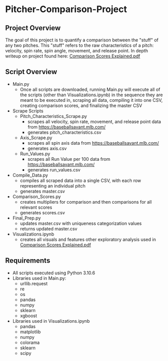 # Pitcher-Comparison-Project

## Project Overview
The goal of this project is to quantify a comparison between the "stuff" of any two pitches. This "stuff" refers to the raw characteristics of a pitch: velocity, spin rate, spin angle, movement, and release point. In depth writeup on project found here: [Comparison Scores Explained.pdf](https://github.com/jacklambert1/Pitcher-Comparison-Project/files/9382836/Comparison.Scores.Explained.pdf)

## Script Overview
- Main.py
  - Once all scripts are downloaded, running Main.py will execute all of the scripts (other than Visualizations.ipynb) in the sequence they are meant to be executed in, scraping all data, compiling it into one CSV, creating comparison scores, and finalizing the master CSV
- Scrape Scripts
  - Pitch_Characteristics_Scrape.py
    - scrapes all velocity, spin rate, movement, and release point data from https://baseballsavant.mlb.com/
    - generates pitch_characteristics.csv
  - Axis_Scrape.py
    - scrapes all spin axis data from https://baseballsavant.mlb.com/
    - generates axis.csv
  - Run_Values.py
    - scrapes all Run Value per 100 data from https://baseballsavant.mlb.com/
    - generates run_values.csv
 - Compile_Data.py
    - compiles all scraped data into a single CSV, with each row representing an individual pitch
    - generates master.csv
 - Comparison_Scores.py
    - creates multipliers for comparison and then comparisons for all relevant scores
    - generates scores.csv
 - Final_Prep.py
    - updates master.csv with uniqueness categorization values
    - returns updated master.csv
 - Visualizations.ipynb
    - creates all visuals and features other exploratory analysis used in [Comparison Scores Explained.pdf](https://github.com/jacklambert1/Pitcher-Comparison-Project/files/9382836/Comparison.Scores.Explained.pdf)

## Requirements
- All scripts executed using Python 3.10.6
- Libraries used in Main.py:
  - urllib.request
  - re
  - os
  - pandas
  - numpy
  - sklearn
  - xgboost
- Libraries used in Visualizations.ipynb
  - pandas
  - matplotlib
  - numpy
  - colorama
  - sklearn
  - scipy
